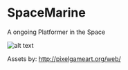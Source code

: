 # SpaceMarine

A ongoing Platformer in the Space

![alt text](https://github.com/ycarowr/SpaceMarine/blob/master/Assets/Textures/spacemarine.gif)

Assets by: http://pixelgameart.org/web/
